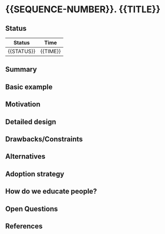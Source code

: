 # {{SEQUENCE-NUMBER}}. {{TITLE}}
<!--Source: https://github.com/razorpay/blade/blob/master/rfcs/yyyy-mm-dd-template.md?ref=blog.pragmaticengineer.com-->

## Status

| Status                   | Time               |
|--------------------------|--------------------|
| {{STATUS}}               | {{TIME}}           |

## Summary
<!--Brief explanation about the proposal.-->

## Basic example
<!--Include a basic code example. Omit this section if it's not applicable.-->

## Motivation
<!--
- Why are we doing this?
- What use cases does it support?
- What is the expected outcome?

Try to focus on explaining the motivation so that if this RFC is not accepted, the motivation could be used to develop alternative solutions. In other words, try to list down the constraints you are trying to solve without coupling them too closely to the solution you have in mind.-->

## Detailed design
<!--This is the bulk of the RFC. Explain the design in enough detail for somebody familiar with the Design System to understand, and for somebody familiar with the implementation to implement. This should get into specifics and corner-cases, and include examples of how the feature is used. Any new terminology should be defined here.-->

## Drawbacks/Constraints
<!--Why should we not do this? Maybe try to consider the following constraints

- Implementation cost, both in terms of code size and complexity.
- The impact of it on new as well as existing consumer projects.
- Cost of migration.

There are tradeoffs to choosing any path. Attempt to identify them here.
-->

## Alternatives
<!--What other designs/patterns/strategies have been considered?-->

## Adoption strategy
<!--If we implement this proposal, how will existing consumer projects adopt it?

- Is this a breaking change?
- Can we write a codemod?
- How do we prioritise this with business and product folks?
- How do we communicate with other teams? Will updating docs suffice or do we need a dedicated interaction with them?
-->

## How do we educate people?
<!--
- How should this be taught to other folks?
- What names and terminology work best for these concepts and why?
- How is this idea best presented?
-->

## Open Questions
<!--
- Any open questions that you have?
- Any undiscovered areas that you have encountered?
- Any dependencies on other teams(Design/Engineering) that needs to be resolved upfront?
-->

## References
<!--Any references that you can share for those who are curious to understand anything beyond the scope of this RFC in general but related to the topic of this RFC.-->

